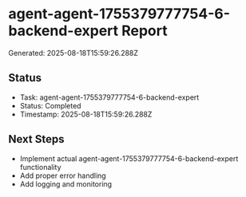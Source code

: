 # agent-agent-1755379777754-6-backend-expert Report

Generated: 2025-08-18T15:59:26.288Z

## Status
- Task: agent-agent-1755379777754-6-backend-expert
- Status: Completed
- Timestamp: 2025-08-18T15:59:26.288Z

## Next Steps
- Implement actual agent-agent-1755379777754-6-backend-expert functionality
- Add proper error handling
- Add logging and monitoring
